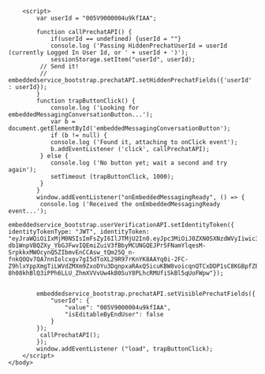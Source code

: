 <html>
    <body>
        <script type='text/javascript'>
        	function initEmbeddedMessaging() {
        		try {
        			embeddedservice_bootstrap.settings.language = 'en_US'; // For example, enter 'en' or 'en-US'
        			embeddedservice_bootstrap.init(
        				'00DV9000001CZRF',
        				'Messaging_for_Verified_Users',
        				'https://billcom--messaging.sandbox.my.site.com/ESWMessagingforVerified1730416007264',
        				{
        					scrt2URL: 'https://billcom--messaging.sandbox.my.salesforce-scrt.com'
        				}
        			);
        		} catch (err) {
        			console.error('Error loading Embedded Messaging: ', err);
        		}
        	};
        </script>
        <script type='text/javascript' src='https://billcom--messaging.sandbox.my.site.com/ESWMessagingforVerified1730416007264/assets/js/bootstrap.min.js' onload='initEmbeddedMessaging()'></script>
        
        <script>
            var userId = "005V9000004u9kfIAA";
            
            function callPrechatAPI() {
                if(userId == undefined) {userId = ""}
            	console.log ('Passing HiddenPrechatUserId = userId (currently Logged In User Id, or ' + userId + ')');
                sessionStorage.setItem("userId", userId);
             // Send it!
             //	embeddedservice_bootstrap.prechatAPI.setHiddenPrechatFields({'userId' : userId});
            }
            function trapButtonClick() {
            	console.log ('Looking for embeddedMessagingConversationButton...');
            	var b = document.getElementById('embeddedMessagingConversationButton');
            	if (b != null) {
            	console.log ('Found it, attaching to onClick event');
            	b.addEventListener ('click', callPrechatAPI);
             } else {
            	console.log ('No button yet; wait a second and try again');
            	setTimeout (trapButtonClick, 1000);
             }
            }
            window.addEventListener("onEmbeddedMessagingReady", () => {
             console.log ('Received the onEmbeddedMessagingReady event...');
             embeddedservice_bootstrap.userVerificationAPI.setIdentityToken({
    identityTokenType: "JWT", identityToken: "eyJraWQiOiIxMjM0NSIsImFsZyI6IlJTMjU2In0.eyJpc3MiOiJ0ZXN0SXNzdWVyIiwic3ViIjoidXNlcjIiLCJleHAiOjE3MzQzODk0ODcsImlhdCI6MTczMzc4OTQ4N30.SI4hgsnWUK_yETE9jiNeAlfwkCTMnJn4MTUckqL45QYY7JfpvDvY8DUC2Am3A9aP-db1WnpVBQZXy_YbGJFwvIQEmiZuiV3fBbyMCUNGQEJPr5FNamYlqesM-SrpkkxMWOcynQ5ZIbmvEnCCAsw_tQm25Q_n-fnkQOQv7QA7nnIolcxgv7gI5dToXL29R97rKnYK8AAYq0i-2FC-Z9hlxYppXmgTiLWVdZMXm9ZxoDYu3DqnpxaRAxQSicuKBW8voicqnQTCxDDP1sC8KGBpfZES8V9D-8h08khBlQ3iPPh6LLU_ZhmXVVvUw4kB0SuY8PLhcRMUfiSkBl5qUoFWpw"});
    

            embeddedservice_bootstrap.prechatAPI.setVisiblePrechatFields({
                "userId": {
                    "value": "005V9000004u9kfIAA",
                    "isEditableByEndUser": false
                }
            });
             callPrechatAPI();
            });
            window.addEventListener ("load", trapButtonClick);
        </script>
    </body>
</html>
